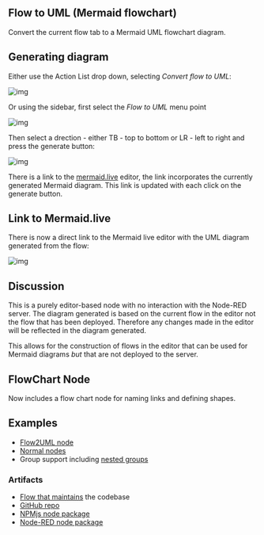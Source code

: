 ## Flow to UML (Mermaid flowchart)

Convert the current flow tab to a Mermaid UML flowchart diagram.

## Generating diagram

Either use the Action List drop down, selecting *Convert flow to UML*:

![img](https://cdn.openmindmap.org/content/1697468701824_Screen_Shot_2023-10-16_at_17.04.58.png)

Or using the sidebar, first select the *Flow to UML* menu point

![img](https://cdn.openmindmap.org/content/1697469135942_Screen_Shot_2023-10-16_at_17.06.39.png)

Then select a drection - either TB - top to bottom or LR - left to right and press the generate button:

![img](https://cdn.openmindmap.org/content/1700942716281_Screen_Shot_2023-11-25_at_20.59.24.png)

There is a link to the [mermaid.live](https://mermaid.live) editor, the link incorporates the currently generated Mermaid diagram. This link is updated with each click on the generate button.

## Link to Mermaid.live

There is now a direct link to the Mermaid live editor with the UML diagram generated from the flow:

![img](https://cdn.openmindmap.org/content/1700942167953_flow2uml.gif)

## Discussion

This is a purely editor-based node with no interaction with the Node-RED server. The diagram generated is based on the current flow in the editor not the flow that has been deployed. Therefore any changes made in the editor will be reflected in the diagram generated.

This allows for the construction of flows in the editor that can be used for Mermaid diagrams *but* that are not deployed to the server.

## FlowChart Node

Now includes a flow chart node for naming links and defining shapes.

## Examples

- [Flow2UML node](https://flowhub.org/f/f7a7f51fb024538f)
- [Normal nodes](https://flowhub.org/f/666972381aaa960e)
- Group support including [nested groups](https://flowhub.org/f/4c19635d7c95e596)

### Artifacts

- [Flow that maintains](https://flowhub.org/f/8e598f0f47194617) the codebase
- [GitHub repo](https://github.com/gorenje/node-red-contrib-flow2uml)
- [NPMjs node package](https://www.npmjs.com/package/@gregoriusrippenstein/node-red-contrib-flow2uml)
- [Node-RED node package](https://flows.nodered.org/node/@gregoriusrippenstein/node-red-contrib-flow2uml)


